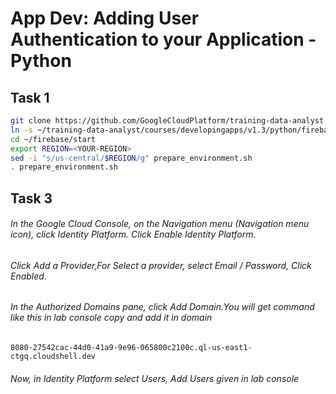 # App Dev: Adding User Authentication to your Application - Python
## Task 1
```bash
git clone https://github.com/GoogleCloudPlatform/training-data-analyst
ln -s ~/training-data-analyst/courses/developingapps/v1.3/python/firebase ~/firebase
cd ~/firebase/start
export REGION=<YOUR-REGION>
sed -i "s/us-central/$REGION/g" prepare_environment.sh
. prepare_environment.sh
```
## Task 3
###### In the Google Cloud Console, on the Navigation menu (Navigation menu icon), click Identity Platform. Click Enable Identity Platform.
###### Click Add a Provider,For Select a provider, select Email / Password, Click Enabled.
###### In the Authorized Domains pane, click Add Domain.You will get command like this in lab console copy and add it in domain
``` 8080-27542cac-44d0-41a9-9e96-065800c2100c.ql-us-east1-ctgq.cloudshell.dev ```
###### Now, in Identity Platform select Users, Add Users given in lab console
